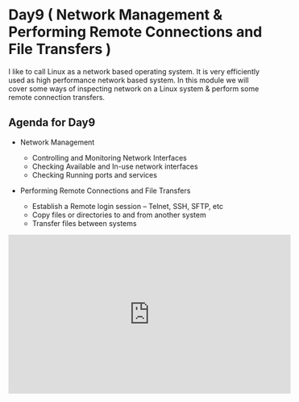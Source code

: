 # Day9 ( Network Management & Performing Remote Connections and File Transfers )

I like to call Linux as a network based operating system. It is very efficiently used as high performance network based system. In this module we will cover some ways of inspecting network on a Linux system & perform some remote connection transfers.

## Agenda for Day9

* Network Management

    - Controlling and Monitoring Network Interfaces
    - Checking Available and In-use network interfaces
    - Checking Running ports and services

* Performing Remote Connections and File Transfers

    - Establish a Remote login session – Telnet, SSH, SFTP, etc
    - Copy files or directories to and from another system
    - Transfer files between systems

<iframe width="560" height="315" src="https://www.youtube.com/embed/IhZ-gQAciFY" frameborder="0" allow="accelerometer; autoplay; encrypted-media; gyroscope; picture-in-picture" allowfullscreen></iframe>
